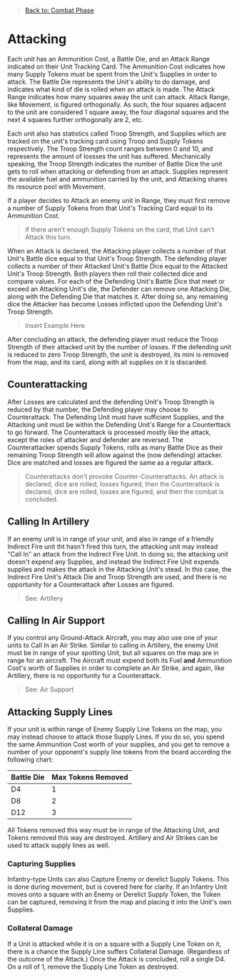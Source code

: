 > [Back to: Combat Phase](./CombatPhase.md)

# Attacking

Each unit has an Ammunition Cost, a Battle Die, and an Attack Range indicated on their Unit Tracking Card.  The Ammunition Cost indicates how many Supply Tokens must be spent from the Unit's Supplies in order to attack.  The Battle Die represents the Unit's ability to do damage, and indicates what kind of die is rolled when an attack is made.  The Attack Range indicates how many squares away the unit can attack.  Attack Range, like Movement, is figured orthogonally.  As such, the four squares adjacent to the unit are considered 1 square away, the four diagonal squares and the next 4 squares further orthogonally are 2, etc.

Each unit also has statistics called Troop Strength, and Supplies which are tracked on the unit's tracking card using Troop and Supply Tokens respectively.  The Troop Strength count ranges between 0 and 10, and represents the amount of lossses the unit has suffered.  Mechanically speaking, the Troop Strength indicates the number of Battle Dice the unit gets to roll when attacking or defending from an attack.  Supplies represent the available fuel and ammunition carried by the unit, and Attacking shares its resource pool with Movement.

If a player decides to Attack an enemy unit in Range, they must first remove a number of Supply Tokens from that Unit's Tracking Card equal to its Ammunition Cost.  

> If there aren't enough Supply Tokens on the card, that Unit can't Attack this turn.

When an Attack is declared, the Attacking player collects a number of that Unit's Battle dice equal to that Unit's Troop Strength.  The defending player collects a number of their Attacked Unit's Battle Dice equal to the Attacked Unit's Troop Strength.  Both players then roll their collected dice and compare values.  For each of the Defending Unit's Battle Dice that meet or exceed an Attacking Unit's die, the Defender can remove one Attacking Die, along with the Defending Die that matches it.  After doing so, any remaining dice the Attacker has become Losses inflicted upon the Defending Unit's Troop Strength.  

> Insert Example Here

After concluding an attack, the defending player must reduce the Troop Strength of their attacked unit by the number of losses.  If the defending unit is reduced to zero Troop Strength, the unit is destroyed, its mini is removed from the map, and its card, along with all supplies on it is discarded.  

## Counterattacking

After Losses are calculated and the defending Unit's Troop Strength is reduced by that number,  the Defending player may choose to Counterattack.  The Defending Unit must have sufficient Supplies, and the Attacking unit must be within the Defending Unit's Range for a Counterttack to go forward.  The Counterattack is processed mostly like the attack, except the roles of attacker and defender are reversed.  The Counterattacker spends Supply Tokens, rolls as many Battle Dice as their remaining Troop Strength will allow against the (now defending) attacker.  Dice are matched and losses are figured the same as a regular attack.

> Counterattacks don't provoke Counter-Counterattacks.  An attack is declared, dice are rolled, losses figured, then the Counterattack is declared, dice are rolled, losses are figured, and then the combat is concluded.

## Calling In Artillery

If an enemy unit is in range of your unit, and also in range of a friendly Indirect Fire unit tht hasn't fired this turn, the attacking unit may instead "Call In" an attack from the Indirect Fire Unit.  In doing so, the attacking unit doesn't expend any Supplies, and instead the Indirect Fire Unit expends supplies and makes the attack in the Attacking Unit's stead.  In this case, the Indirect Fire Unit's Attack Die and Troop Strength are used, and there is no opportunity for a Counterattack after Losses are figured.

> See: Artillery

## Calling In Air Support

If you control any Ground-Attack Aircraft, you may also use one of your units to Call In an Air Strike.  Similar to calling in Artillery, the enemy Unit must be in range of your spotting Unit, but all squares on the map are in range for an aircraft.  The Aircraft must expend both its Fuel **and** Ammunition Cost's worth of Supplies in order to complete an Air Strike, and again, like Artillery, there is no opportunity for a Counterattack.

> See: Air Support

## Attacking Supply Lines

If your unit is within range of Enemy Supply Line Tokens on the map, you may instead choose to attack those Supply Lines.  If you do so, you spend the same Ammunition Cost worth of your supplies, and you get to remove a number of your opponent's supply line tokens from the board according the following chart:

| Battle Die | Max Tokens Removed |
| - | - |
| D4 | 1 |
| D8 | 2 |
| D12 | 3 |

All Tokens removed this way must be in range of the Attacking Unit, and Tokens removed this way are destroyed.  Artillery and Air Strikes can be used to attack supply lines as well.

### Capturing Supplies

Infantry-type Units can also Capture Enemy or derelict Supply Tokens.  This is done during movement, but is covered here for clarity.  If an Infantry Unit moves onto a square with an Enemy or Derelict Supply Token, the Token can be captured, removing it from the map and placing it into the Unit's own Supplies.  

### Collateral Damage

If a Unit is attacked while it is on a square with a Supply Line Token on it, there is a chance the Supply Line suffers Collateral Damage. (Regardless of the outcome of the Attack.)  Once the Attack is concluded, roll a single D4.  On a roll of 1, remove the Supply Line Token as destroyed.   
